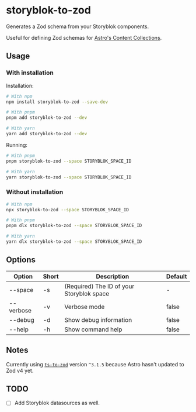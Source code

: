 # storyblok-to-zod

Generates a Zod schema from your Storyblok components.

Useful for defining Zod schemas for [Astro's Content Collections][astro-collections].

## Usage

### With installation

Installation:

```sh
# With npm
npm install storyblok-to-zod --save-dev

# With pnpm
pnpm add storyblok-to-zod --dev

# With yarn
yarn add storyblok-to-zod --dev
```

Running:

```sh
# With pnpm
pnpm storyblok-to-zod --space STORYBLOK_SPACE_ID

# With yarn
yarn storyblok-to-zod --space STORYBLOK_SPACE_ID
```

### Without installation

```sh
# With npm
npx storyblok-to-zod --space STORYBLOK_SPACE_ID

# With pnpm
pnpm dlx storyblok-to-zod --space STORYBLOK_SPACE_ID

# With yarn
yarn dlx storyblok-to-zod --space STORYBLOK_SPACE_ID
```

## Options

| Option    | Short | Description                               | Default |
| --------- | ----- | ----------------------------------------- | ------- |
| --space   | -s    | (Required) The ID of your Storyblok space | -       |
| --verbose | -v    | Verbose mode                              | false   |
| --debug   | -d    | Show debug information                    | false   |
| --help    | -h    | Show command help                         | false   |

## Notes

Currently using [`ts-to-zod`] version `^3.1.5` because Astro hasn't updated to Zod v4 yet.

## TODO

- [ ] Add Storyblok datasources as well.

[astro-collections]: https://docs.astro.build/en/guides/content-collections/
[`ts-to-zod`]:https://www.npmjs.com/package/ts-to-zod
